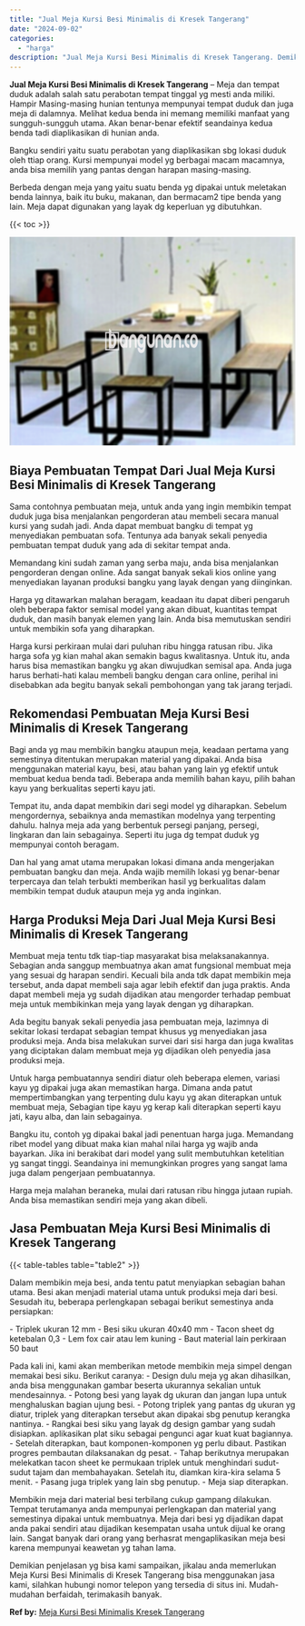 ```yaml
---
title: "Jual Meja Kursi Besi Minimalis di Kresek Tangerang"
date: "2024-09-02"
categories: 
  - "harga"
description: "Jual Meja Kursi Besi Minimalis di Kresek Tangerang. Demikian penjelasan yg bisa kami sampaikan, jikalau anda memerlukan Meja Kursi Besi Minimalis di Kresek T..."
---
```


**Jual Meja Kursi Besi Minimalis di Kresek Tangerang** – Meja dan tempat duduk adalah salah satu perabotan tempat tinggal yg mesti anda miliki. Hampir Masing-masing hunian tentunya mempunyai tempat duduk dan juga meja di dalamnya. Melihat kedua benda ini memang memiliki manfaat yang sungguh-sungguh utama. Akan benar-benar efektif seandainya kedua benda tadi diaplikasikan di hunian anda.

Bangku sendiri yaitu suatu perabotan yang diaplikasikan sbg lokasi duduk oleh ttiap orang. Kursi mempunyai model yg berbagai macam macamnya, anda bisa memilih yang pantas dengan harapan masing-masing.

Berbeda dengan meja yang yaitu suatu benda yg dipakai untuk meletakan benda lainnya, baik itu buku, makanan, dan bermacam2 tipe benda yang lain. Meja dapat digunakan yang layak dg keperluan yg dibutuhkan.

{{< toc >}}

![Jual Meja Kursi Besi Minimalis di Kresek Tangerang](/images/jual-meja-besi-murah14.png)

## Biaya Pembuatan Tempat Dari Jual Meja Kursi Besi Minimalis di Kresek Tangerang

Sama contohnya pembuatan meja, untuk anda yang ingin membikin tempat duduk juga bisa menjalankan pengorderan atau membeli secara manual kursi yang sudah jadi. Anda dapat membuat bangku di tempat yg menyediakan pembuatan sofa. Tentunya ada banyak sekali penyedia pembuatan tempat duduk yang ada di sekitar tempat anda.

Memandang kini sudah zaman yang serba maju, anda bisa menjalankan pengorderan dengan online. Ada sangat banyak sekali kios online yang menyediakan layanan produksi bangku yang layak dengan yang diinginkan.

Harga yg ditawarkan malahan beragam, keadaan itu dapat diberi pengaruh oleh beberapa faktor semisal model yang akan dibuat, kuantitas tempat duduk, dan masih banyak elemen yang lain. Anda bisa memutuskan sendiri untuk membikin sofa yang diharapkan.

Harga kursi perkiraan mulai dari puluhan ribu hingga ratusan ribu. Jika harga sofa yg kian mahal akan semakin bagus kwalitasnya. Untuk itu, anda harus bisa memastikan bangku yg akan diwujudkan semisal apa. Anda juga harus berhati-hati kalau membeli bangku dengan cara online, perihal ini disebabkan ada begitu banyak sekali pembohongan yang tak jarang terjadi.

## Rekomendasi Pembuatan Meja Kursi Besi Minimalis di Kresek Tangerang

Bagi anda yg mau membikin bangku ataupun meja, keadaan pertama yang semestinya ditentukan merupakan material yang dipakai. Anda bisa menggunakan material kayu, besi, atau bahan yang lain yg efektif untuk membuat kedua benda tadi. Beberapa anda memilih bahan kayu, pilih bahan kayu yang berkualitas seperti kayu jati.

Tempat itu, anda dapat membikin dari segi model yg diharapkan. Sebelum mengordernya, sebaiknya anda memastikan modelnya yang terpenting dahulu. halnya meja ada yang berbentuk persegi panjang, persegi, lingkaran dan lain sebagainya. Seperti itu juga dg tempat duduk yg mempunyai contoh beragam.

Dan hal yang amat utama merupakan lokasi dimana anda mengerjakan pembuatan bangku dan meja. Anda wajib memilih lokasi yg benar-benar terpercaya dan telah terbukti memberikan hasil yg berkualitas dalam membikin tempat duduk ataupun meja yg anda inginkan.

## Harga Produksi Meja Dari Jual Meja Kursi Besi Minimalis di Kresek Tangerang

Membuat meja tentu tdk tiap-tiap masyarakat bisa melaksanakannya. Sebagian anda sanggup membuatnya akan amat fungsional membuat meja yang sesuai dg harapan sendiri. Kecuali bila anda tdk dapat membikin meja tersebut, anda dapat membeli saja agar lebih efektif dan juga praktis. Anda dapat membeli meja yg sudah dijadikan atau mengorder terhadap pembuat meja untuk membikinkan meja yang layak dengan yg diharapkan.

Ada begitu banyak sekali penyedia jasa pembuatan meja, lazimnya di sekitar lokasi terdapat sebagian tempat khusus yg menyediakan jasa produksi meja. Anda bisa melakukan survei dari sisi harga dan juga kwalitas yang diciptakan dalam membuat meja yg dijadikan oleh penyedia jasa produksi meja.

Untuk harga pembuatannya sendiri diatur oleh beberapa elemen, variasi kayu yg dipakai juga akan memastikan harga. Dimana anda patut mempertimbangkan yang terpenting dulu kayu yg akan diterapkan untuk membuat meja, Sebagian tipe kayu yg kerap kali diterapkan seperti kayu jati, kayu alba, dan lain sebagainya.

Bangku itu, contoh yg dipakai bakal jadi penentuan harga juga. Memandang ribet model yang dibuat maka kian mahal nilai harga yg wajib anda bayarkan. Jika ini berakibat dari model yang sulit membutuhkan ketelitian yg sangat tinggi. Seandainya ini memungkinkan progres yang sangat lama juga dalam pengerjaan pembuatannya.

Harga meja malahan beraneka, mulai dari ratusan ribu hingga jutaan rupiah. Anda bisa memastikan sendiri meja yang akan dibeli.

## Jasa Pembuatan Meja Kursi Besi Minimalis di Kresek Tangerang

{{< table-tables table="table2" >}}

Dalam membikin meja besi, anda tentu patut menyiapkan sebagian bahan utama. Besi akan menjadi material utama untuk produksi meja dari besi. Sesudah itu, beberapa perlengkapan sebagai berikut semestinya anda persiapkan:

\- Triplek ukuran 12 mm - Besi siku ukuran 40x40 mm - Tacon sheet dg ketebalan 0,3 - Lem fox cair atau lem kuning - Baut material lain perkiraan 50 baut

Pada kali ini, kami akan memberikan metode membikin meja simpel dengan memakai besi siku. Berikut caranya: - Design dulu meja yg akan dihasilkan, anda bisa menggunakan gambar beserta ukurannya sekalian untuk mendesainnya. - Potong besi yang layak dg ukuran dan jangan lupa untuk menghaluskan bagian ujung besi. - Potong triplek yang pantas dg ukuran yg diatur, triplek yang diterapkan tersebut akan dipakai sbg penutup kerangka nantinya. - Rangkai besi siku yang layak dg design gambar yang sudah disiapkan. aplikasikan plat siku sebagai pengunci agar kuat kuat bagiannya. - Setelah diterapkan, baut komponen-komponen yg perlu dibaut. Pastikan progres pembautan dilaksanakan dg pesat. - Tahap berikutnya merupakan melekatkan tacon sheet ke permukaan triplek untuk menghindari sudut-sudut tajam dan membahayakan. Setelah itu, diamkan kira-kira selama 5 menit. - Pasang juga triplek yang lain sbg penutup. - Meja siap diterapkan.

Membikin meja dari material besi terbilang cukup gampang dilakukan. Tempat terutamanya anda mempunyai perlengkapan dan material yang semestinya dipakai untuk membuatnya. Meja dari besi yg dijadikan dapat anda pakai sendiri atau dijadikan kesempatan usaha untuk dijual ke orang lain. Sangat banyak dari orang yang berhasrat mengaplikasikan meja besi karena mempunyai keawetan yg tahan lama.

Demikian penjelasan yg bisa kami sampaikan, jikalau anda memerlukan Meja Kursi Besi Minimalis di Kresek Tangerang bisa menggunakan jasa kami, silahkan hubungi nomor telepon yang tersedia di situs ini. Mudah-mudahan berfaidah, terimakasih banyak.

**Ref by:** [Meja Kursi Besi Minimalis Kresek Tangerang](https://id.wikipedia.org/wiki/Meja)
